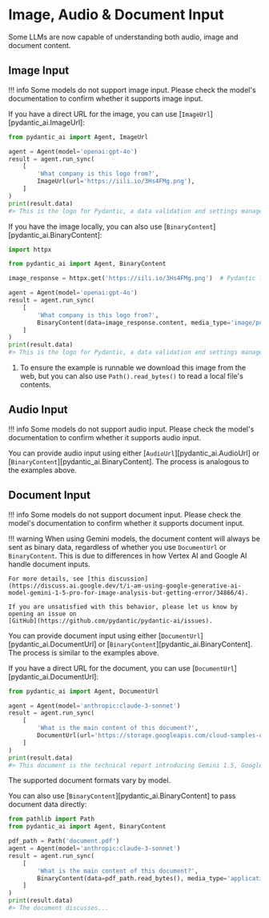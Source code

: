 # Image, Audio & Document Input

Some LLMs are now capable of understanding both audio, image and document content.

## Image Input

!!! info
    Some models do not support image input. Please check the model's documentation to confirm whether it supports image input.

If you have a direct URL for the image, you can use [`ImageUrl`][pydantic_ai.ImageUrl]:

```py {title="main.py" test="skip" lint="skip"}
from pydantic_ai import Agent, ImageUrl

agent = Agent(model='openai:gpt-4o')
result = agent.run_sync(
    [
        'What company is this logo from?',
        ImageUrl(url='https://iili.io/3Hs4FMg.png'),
    ]
)
print(result.data)
#> This is the logo for Pydantic, a data validation and settings management library in Python.
```

If you have the image locally, you can also use [`BinaryContent`][pydantic_ai.BinaryContent]:

```py {title="main.py" test="skip" lint="skip"}
import httpx

from pydantic_ai import Agent, BinaryContent

image_response = httpx.get('https://iili.io/3Hs4FMg.png')  # Pydantic logo

agent = Agent(model='openai:gpt-4o')
result = agent.run_sync(
    [
        'What company is this logo from?',
        BinaryContent(data=image_response.content, media_type='image/png'),  # (1)!
    ]
)
print(result.data)
#> This is the logo for Pydantic, a data validation and settings management library in Python.
```

1. To ensure the example is runnable we download this image from the web, but you can also use `Path().read_bytes()` to read a local file's contents.

## Audio Input

!!! info
    Some models do not support audio input. Please check the model's documentation to confirm whether it supports audio input.

You can provide audio input using either [`AudioUrl`][pydantic_ai.AudioUrl] or [`BinaryContent`][pydantic_ai.BinaryContent]. The process is analogous to the examples above.

## Document Input

!!! info
    Some models do not support document input. Please check the model's documentation to confirm whether it supports document input.

!!! warning
    When using Gemini models, the document content will always be sent as binary data, regardless of whether you use `DocumentUrl` or `BinaryContent`. This is due to differences in how Vertex AI and Google AI handle document inputs.

    For more details, see [this discussion](https://discuss.ai.google.dev/t/i-am-using-google-generative-ai-model-gemini-1-5-pro-for-image-analysis-but-getting-error/34866/4).

    If you are unsatisfied with this behavior, please let us know by opening an issue on
    [GitHub](https://github.com/pydantic/pydantic-ai/issues).

You can provide document input using either [`DocumentUrl`][pydantic_ai.DocumentUrl] or [`BinaryContent`][pydantic_ai.BinaryContent]. The process is similar to the examples above.

If you have a direct URL for the document, you can use [`DocumentUrl`][pydantic_ai.DocumentUrl]:

```py {title="main.py" test="skip" lint="skip"}
from pydantic_ai import Agent, DocumentUrl

agent = Agent(model='anthropic:claude-3-sonnet')
result = agent.run_sync(
    [
        'What is the main content of this document?',
        DocumentUrl(url='https://storage.googleapis.com/cloud-samples-data/generative-ai/pdf/2403.05530.pdf'),
    ]
)
print(result.data)
#> This document is the technical report introducing Gemini 1.5, Google's latest large language model...
```

The supported document formats vary by model.

You can also use [`BinaryContent`][pydantic_ai.BinaryContent] to pass document data directly:

```py {title="main.py" test="skip" lint="skip"}
from pathlib import Path
from pydantic_ai import Agent, BinaryContent

pdf_path = Path('document.pdf')
agent = Agent(model='anthropic:claude-3-sonnet')
result = agent.run_sync(
    [
        'What is the main content of this document?',
        BinaryContent(data=pdf_path.read_bytes(), media_type='application/pdf'),
    ]
)
print(result.data)
#> The document discusses...
```
